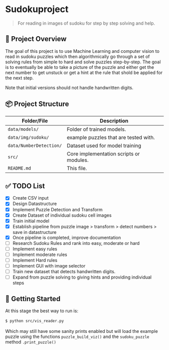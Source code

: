 # Sudokuproject

> For reading in images of sudoku for step by step solving and help.

## 🧠 Project Overview

The goal of this project is to use Machine Learning and computer vision to read in sudoku puzzles which then algorithmically go through a set of solving rules from simple to hard and  solve puzzles step-by-step. The goal is to eventually be able to take a picture of the puzzle and either get the next number to get unstuck or get a hint at the rule that shold be applied for the next step.

Note that initial versions should not handle handwritten digits.

## 📦 Project Structure

| Folder/File       | Description                                                        |
|-------------------|--------------------------------------------------------------------|
| `data/models/`    | Folder of trained models. |
| `data/img/sudoku/`    | example puzzles that are tested with. |
| `data/NumberDetection/`    | Dataset used for model training |
| `src/`            | Core implementation scripts or modules.                           |
| `README.md`       | This file.                                                         |


## ✅ TODO List

- [x] Create CSV input
- [x] Design Datastructure
- [x] Implement Puzzle Detection and Transform
- [x] Create Dataset of individual sudoku cell images
- [x] Train initial model
- [x] Establish pipeline from puzzle image > transform > detect numbers > save in datastructure
- [x] Once pipeline is completed, improve documentation
- [ ] Research Sudoku Rules and rank into easy, moderate or hard
- [ ] Implement easy rules
- [ ] Implement moderate rules
- [ ] Implement Hard rules
- [ ] Implement GUI with image selector
- [ ] Train new dataset that detects handwritten digits.
- [ ] Expand from puzzle solving to giving hints and providing individual steps

## 🚀 Getting Started

At this stage the best way to run is:
<br><br>
`$ python src/vis_reader.py` 
<br><br>
Which may still have some sanity prints enabled but will load the example puzzle using the functions `puzzle_build_viz()` and the `sudoku_puzzle` method `.print_puzzle()`